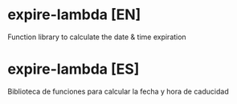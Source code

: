 expire-lambda [EN]
=============

Function library to calculate the date &amp; time expiration 

expire-lambda [ES]
=============

Biblioteca de funciones para calcular la fecha y hora de caducidad
